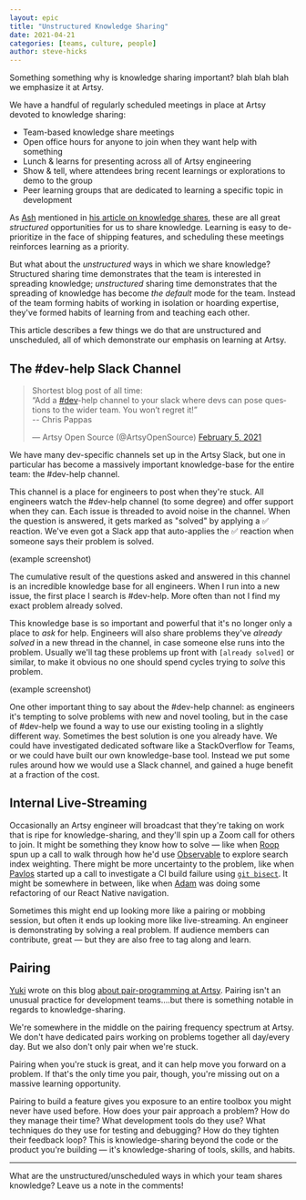 ```yaml
---
layout: epic
title: "Unstructured Knowledge Sharing"
date: 2021-04-21
categories: [teams, culture, people]
author: steve-hicks
---
```


Something something why is knowledge sharing important? blah blah blah we emphasize it at Artsy. 

<!-- more -->

We have a handful of regularly scheduled meetings in place at Artsy devoted to knowledge sharing: 

- Team-based knowledge share meetings
- Open office hours for anyone to join when they want help with something
- Lunch & learns for presenting across all of Artsy engineering
- Show & tell, where attendees bring recent learnings or explorations to demo to the group
- Peer learning groups that are dedicated to learning a specific topic in development

As [Ash][ash] mentioned in [his article on knowledge shares][knowledge-shares], these are all great _structured_ opportunities for us to share knowledge. Learning is easy to de-prioritize in the face of shipping features, and scheduling these meetings reinforces learning as a priority.

But what about the _unstructured_ ways in which we share knowledge? Structured sharing time demonstrates that the team is interested in spreading knowledge; _unstructured_ sharing time demonstrates that the spreading of knowledge has become _the default_ mode for the team. Instead of the team forming habits of working in isolation or hoarding expertise, they've formed habits of learning from and teaching each other. 

This article describes a few things we do that are unstructured and unscheduled, all of which demonstrate our emphasis on learning at Artsy.

## The #dev-help Slack Channel

<blockquote class="twitter-tweet"><p lang="en" dir="ltr">Shortest blog post of all time:<br>“Add a <a href="https://twitter.com/hashtag/dev?src=hash&amp;ref_src=twsrc%5Etfw">#dev</a>-help channel to your slack where devs can pose questions to the wider team. You won’t regret it!”<br>-- Chris Pappas</p>&mdash; Artsy Open Source (@ArtsyOpenSource) <a href="https://twitter.com/ArtsyOpenSource/status/1357819867638812672?ref_src=twsrc%5Etfw">February 5, 2021</a></blockquote> <script async src="https://platform.twitter.com/widgets.js" charset="utf-8"></script>

We have many dev-specific channels set up in the Artsy Slack, but one in particular has become a massively important knowledge-base for the entire team: the #dev-help channel.

This channel is a place for engineers to post when they're stuck. All engineers watch the #dev-help channel (to some degree) and offer support when they can. Each issue is threaded to avoid noise in the channel. When the question is answered, it gets marked as "solved" by applying a ✅ reaction. We've even got a Slack app that auto-applies the ✅ reaction when someone says their problem is solved.

(example screenshot)

The cumulative result of the questions asked and answered in this channel is an incredible knowledge base for all engineers. When I run into a new issue, the first place I search is #dev-help. More often than not I find my exact problem already solved.

This knowledge base is so important and powerful that it's no longer only a place to _ask_ for help. Engineers will also share problems they've _already solved_ in a new thread in the channel, in case someone else runs into the problem. Usually we'll tag these problems up front with `[already solved]` or similar, to make it obvious no one should spend cycles trying to _solve_ this problem.

(example screenshot)

One other important thing to say about the #dev-help channel: as engineers it's tempting to solve problems with new and novel tooling, but in the case of #dev-help we found a way to use our existing tooling in a slightly different way. Sometimes the best solution is one you already have. We could have investigated dedicated software like a StackOverflow for Teams, or we could have built our own knowledge-base tool. Instead we put some rules around how we would use a Slack channel, and gained a huge benefit at a fraction of the cost.

## Internal Live-Streaming

Occasionally an Artsy engineer will broadcast that they're taking on work that is ripe for knowledge-sharing, and they'll spin up a Zoom call for others to join. It might be something they know how to solve — like when [Roop][roop] spun up a call to walk through how he'd use [Observable][observablehq] to explore search index weighting. There might be more uncertainty to the problem, like when [Pavlos][pavlos] started up a call to investigate a CI build failure using [`git bisect`][git-bisect]. It might be somewhere in between, like when [Adam][adam-b] was doing some refactoring of our React Native navigation. 

Sometimes this might end up looking more like a pairing or mobbing session, but often it ends up looking more like live-streaming. An engineer is demonstrating by solving a real problem. If audience members can contribute, great — but they are also free to tag along and learn.

## Pairing

[Yuki][yuki] wrote on this blog [about pair-programming at Artsy][yukis-article]. Pairing isn't an unusual practice for development teams....but there is something notable in regards to knowledge-sharing. 

We're somewhere in the middle on the pairing frequency spectrum at Artsy. We don't have dedicated pairs working on problems together all day/every day. But we also don't only pair when we're stuck. 

Pairing when you're stuck is great, and it can help move you forward on a problem. If that's the only time you pair, though, you're missing out on a massive learning opportunity. 

Pairing to build a feature gives you exposure to an entire toolbox you might never have used before. How does your pair approach a problem? How do they manage their time? What development tools do they use? What techniques do they use for testing and debugging? How do they tighten their feedback loop? This is knowledge-sharing beyond the code or the product you're building — it's knowledge-sharing of tools, skills, and habits.

---

What are the unstructured/unscheduled ways in which your team shares knowledge? Leave us a note in the comments!

[ash]: https://twitter.com/ashfurrow
[knowledge-shares]: https://artsy.github.io/blog/2020/12/09/share-your-knowledge/
[roop]: https://github.com/anandaroop
[observablehq]: https://observablehq.com/
[pavlos]: https://github.com/pvinis
[git-bisect]: https://git-scm.com/docs/git-bisect
[adam-b]: https://github.com/admbtlr
[yuki]: https://github.com/yuki24
[yukis-article]: https://artsy.github.io/blog/2018/10/19/pair-programming/